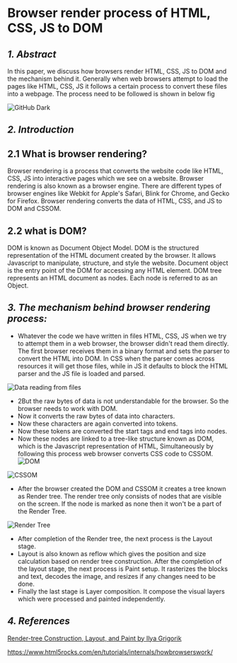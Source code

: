 # Browser render process of HTML, CSS, JS to DOM

## ***1. Abstract***

In this paper, we discuss how browsers render HTML, CSS, JS to DOM and the mechanism behind it. Generally when web browsers attempt to load the pages like HTML, CSS, JS it follows a certain process to convert these files into a webpage. The process need to be followed is shown in below fig

![GitHub Dark](https://miro.medium.com/max/1248/1*srfAe9f1ryMc3qoMOASmhg.png) 

## ***2. Introduction***

## 2.1 What is browser rendering?

Browser rendering is a process that converts the website code like HTML, CSS, JS into interactive pages which we see on a website. Browser rendering is also known as a browser engine. There are different types of browser engines like Webkit for Apple's Safari, Blink for Chrome, and Gecko for Firefox. Browser rendering converts the data of HTML, CSS, and JS to DOM and CSSOM.

## 2.2 what is DOM?

DOM is known as Document Object Model. DOM is the structured representation of the HTML document created by the browser. It allows Javascript to manipulate, structure, and style the website. Document object is the entry point of the DOM for accessing any HTML element. DOM tree represents an HTML document as nodes. Each node is referred to as an Object.

 ## ***3. The mechanism behind browser rendering process:***

* Whatever the code we have written in files HTML, CSS, JS when we try to attempt them in a web browser, the browser didn't read them directly. The first browser receives them in a binary format and sets the parser to convert the HTML  into DOM. In CSS when the parser comes across resources it will get those files, while in JS it defaults to block the HTML parser and the JS file is loaded and parsed. 

![Data reading from files](https://res.cloudinary.com/practicaldev/image/fetch/s--g91gy7_g--/c_limit%2Cf_auto%2Cfl_progressive%2Cq_auto%2Cw_880/https://cdn-images-1.medium.com/proxy/1%2AGSw1oqEpbPo0NmwG_73bPw.png)
* 2But the raw bytes of data is not understandable for the browser. So the browser needs to work with DOM.
* Now it converts the raw bytes of data into characters.
* Now these characters are again converted into tokens.
* Now these tokens are converted the start tags and end tags into nodes.
* Now these nodes are linked to a tree-like structure known as DOM, which is the Javascript representation of HTML, Simultaneously by following this process web browser converts CSS code to CSSOM. 
![DOM](https://blog.logrocket.com/wp-content/uploads/2018/09/image10.jpg)

![CSSOM](https://blog.logrocket.com/wp-content/uploads/2018/09/image4.jpg)

* After the browser created the DOM and CSSOM it creates a tree known as Render tree. The render tree only consists of nodes that are visible on the screen. If the node is marked as none then it won't be a part of the Render Tree.

![Render Tree](https://developers.google.com/web/fundamentals/performance/critical-rendering-path/images/render-tree-construction.png)
* After completion of the Render tree, the next process is the Layout stage.
* Layout is also known as reflow which gives the position and size calculation based on render tree construction. After the completion of the layout stage, the next process is Paint setup. It rasterizes the blocks and text, decodes the image, and resizes if any changes need to be done.
* Finally the last stage is Layer composition. It compose the visual layers which were processed and painted independently.

## ***4. References***
[Render-tree Construction, Layout, and Paint by Ilya Grigorik](https://developers.google.com/web/fundamentals/performance/critical-rendering-path/render-tree-construction)

https://www.html5rocks.com/en/tutorials/internals/howbrowserswork/

